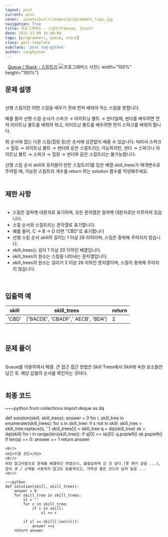 ```yaml
---
layout: post
current: post
cover:  assets/built/images/programmers_logo.jpg
navigation: True
title: 프로그래머스 - 스킬트리(Queue, Stack)
date: 2021-11-08 16:40:00
tags: [programmers, queue, stack]
class: post-template
subclass: 'post tag-python'
author: sanghyoson
---
```

<i class="fa fa-search">&nbsp;</i> 
<a href='https://programmers.co.kr/learn/courses/30/lessons/42583'> Queue / Stack - 스킬트리</a>
![프로그래머스 사진](../assets/built/images/programmers_logo.jpg){: width="100%" height="100%"}

<h2>문제 설명</h2>
<br/>
선행 스킬이란 어떤 스킬을 배우기 전에 먼저 배워야 하는 스킬을 뜻합니다.

예를 들어 선행 스킬 순서가 스파크 → 라이트닝 볼트 → 썬더일때, 썬더를 배우려면 먼저 라이트닝 볼트를 배워야 하고, 라이트닝 볼트를 배우려면 먼저 스파크를 배워야 합니다.

위 순서에 없는 다른 스킬(힐링 등)은 순서에 상관없이 배울 수 있습니다. 따라서 스파크 → 힐링 → 라이트닝 볼트 → 썬더와 같은 스킬트리는 가능하지만, 썬더 → 스파크나 라이트닝 볼트 → 스파크 → 힐링 → 썬더와 같은 스킬트리는 불가능합니다.

선행 스킬 순서 skill과 유저들이 만든 스킬트리1를 담은 배열 skill_trees가 매개변수로 주어질 때, 가능한 스킬트리 개수를 return 하는 solution 함수를 작성해주세요.
<br/>
<br/>


<h2>제한 사항</h2>
<ul class = 'data-contents'>
<br/>
<li>스킬은 알파벳 대문자로 표기하며, 모든 문자열은 알파벳 대문자로만 이루어져 있습니다.</li>
<li>스킬 순서와 스킬트리는 문자열로 표기합니다.</li>
<li>예를 들어, C → B → D 라면 "CBD"로 표기합니다</li>
<li>선행 스킬 순서 skill의 길이는 1 이상 26 이하이며, 스킬은 중복해 주어지지 않습니다.</li>
<li>skill_trees는 길이 1 이상 20 이하인 배열입니다.</li>
<li>skill_trees의 원소는 스킬을 나타내는 문자열입니다.</li>
<li>skill_trees의 원소는 길이가 2 이상 26 이하인 문자열이며, 스킬이 중복해 주어지지 않습니다.</li>
</ul>
<br/>



<h2>입출력 예</h2>

| skill | skill_trees | return |
|---|---|---|
|'CBD'|['BACDE',    'CBADF','   AECB',  'BDA']|2|

<br/>


<!-- <h2>출력 형식</h2>
<ul class = 'data-contents'>
<br/>
<li>solution 함수에서는 로그 데이터 lines 배열에 대해 초당 최대 처리량을 리턴한다.</li>
</ul>
<br/> -->

<h2>문제 풀이</h2>
<br/>
Queue를 이용하여서 해결. 큰 접근 접근 방법은 Skill Trees에서 Skill에 속한 요소들만 남긴 후, 해당 값들의 순서를 확인하는 것이다. 
<br/>
<br/>


<h2>최종 코드</h2>
~~~python
from collections import deque as dq

def solution(skill, skill_trees):
    answer = 0
    for i, skill_tree in enumerate(skill_trees):
        for s in skill_tree:
            if s not in skill:
                skill_tree = skill_tree.replace(s, '')
        skill_trees[i] = skill_tree
        q = dq(skill_tree)
        sk = dq(skill)
        for i in range(len(skill_tree)):
            if q[0] == sk[0]:
                q.popleft()
                sk.popleft()
        if len(q) == 0:
            answer += 1
    return answer
~~~
<br/>
<h2>수정 코드</h2>
<br/>
위의 알고리즘으로 문제를 해결하긴 하였으나, 불필요하게 긴 것 같다.(못 짠거 같음 ...), 굳이 큐 / 스택을 사용하지 않고도 효율적이고, 가독성 좋은 코드라 남겨 놓음 ...
<br/>

~~~python
def solution(skill, skill_trees):
    answer = 0
    for skill_tree in skill_trees:
        sl = ''
        for c in skill_tree:
            if c in skill:
                sl += c
        
        if sl == skill[:len(sl)]:
            answer +=1
    return answer
~~~
